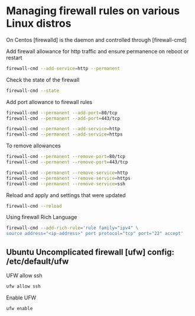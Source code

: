 # Managing firewall rules on various Linux distros

On Centos [firewalld] is the daemon and controlled through [firewall-cmd]

Add firewall allowance for http traffic and ensure permanence on reboot or restart

```sh
firewall-cmd --add-service=http --permanent
```

Check the state of the firewall

```sh
firewall-cmd --state
```

Add port allowance to firewall rules

```sh
firewall-cmd --permanent --add-port=80/tcp
firewall-cmd --permanent --add-port=443/tcp

firewall-cmd --permanent --add-service=http
firewall-cmd --permanent --add-service=https
```

To remove allowances

```sh
firewall-cmd --permanent --remove-port=80/tcp
firewall-cmd --permanent --remove-port=443/tcp

firewall-cmd --permanent --remove-service=http
firewall-cmd --permanent --remove-service=https
firewall-cmd --permanent --remove-service=ssh
```

Reload and apply and settings that were updated

```sh
firewall-cmd --reload
```

Using firewall Rich Language

```sh
firewall-cmd --add-rich-rule='rule family="ipv4" \
source address="<ip-address>" port protocol="tcp" port="22" accept'
```

## Ubuntu Uncomplicated firewall [ufw] config: /etc/default/ufw

UFW allow ssh

```sh
ufw allow ssh
```

Enable UFW

```sh
ufw enable
```